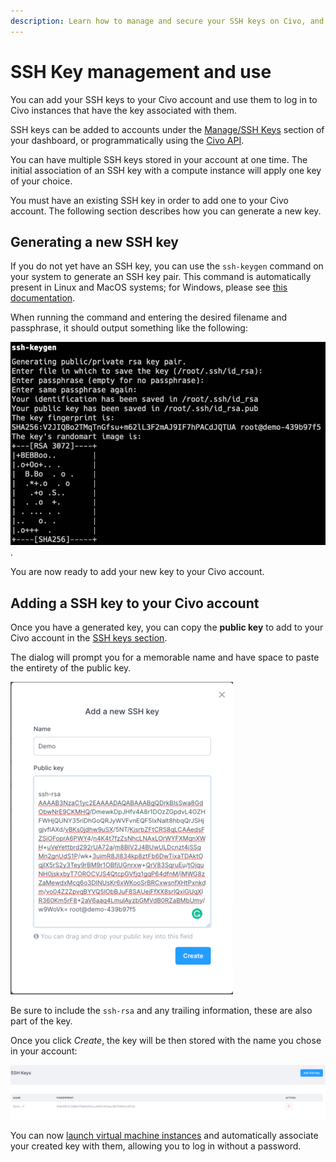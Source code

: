 ```yaml
---
description: Learn how to manage and secure your SSH keys on Civo, and find out how to use them to access your Civo account and services. Click for more information.
---
```


# SSH Key management and use

You can add your SSH keys to your Civo account and use them to log in to Civo instances that have the key associated with them.

SSH keys can be added to accounts under the [Manage/SSH Keys](https://dashboard.civo.com/ssh_keys) section of your dashboard, or programmatically using the [Civo API](https://www.civo.com/api/sshkeys).

You can have multiple SSH keys stored in your account at one time. The initial association of an SSH key with a compute instance will apply one key of your choice.

You must have an existing SSH key in order to add one to your Civo account. The following section describes how you can generate a new key.

## Generating a new SSH key

If you do not yet have an SSH key, you can use the `ssh-keygen` command on your system to generate an SSH key pair. This command is automatically present in Linux and MacOS systems; for Windows, please see [this documentation](https://learn.microsoft.com/en-us/windows-server/administration/openssh/openssh_install_firstuse?tabs=gui).

When running the command and entering the desired filename and passphrase, it should output something like the following:

![SSH Keygen result with fingerprint details and RSA randomart](images/ssh-keygen-example.png).

You are now ready to add your new key to your Civo account.

## Adding a SSH key to your Civo account

Once you have a generated key, you can copy the **public key** to add to your Civo account in the [SSH keys section](https://dashboard.civo.com/ssh_keys).

The dialog will prompt you for a memorable name and have space to paste the entirety of the public key.

![Entering a new SSH key on Civo, called "Demo"](images/new-ssh-key.png)

Be sure to include the `ssh-rsa` and any trailing information, these are also part of the key.

Once you click *Create*, the key will be then stored with the name you chose in your account:

![Stored SSH Key showing the name, a fingerprint and a button to delete it from Civo](images/ssh-key-summary.png)

You can now [launch virtual machine instances](../compute/create-an-instance.md) and automatically associate your created key with them, allowing you to log in without a password.